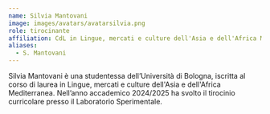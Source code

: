 ```yaml
---
name: Silvia Mantovani
image: images/avatars/avatarsilvia.png
role: tirocinante
affiliation: CdL in Lingue, mercati e culture dell'Asia e dell'Africa Mediterranea
aliases:
  - S. Mantovani
---
```


Silvia Mantovani è una studentessa dell’Università di Bologna, iscritta al corso di laurea in Lingue, mercati e culture dell'Asia e dell'Africa Mediterranea. Nell’anno accademico 2024/2025 ha svolto il tirocinio curricolare presso il Laboratorio Sperimentale.
